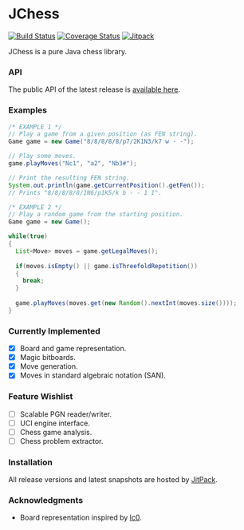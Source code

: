 # JChess

[![Build Status](https://travis-ci.org/ddobbelaere/jchess.svg?branch=master)](https://travis-ci.org/ddobbelaere/jchess)
[![Coverage Status](https://coveralls.io/repos/github/ddobbelaere/jchess/badge.svg?branch=master)](https://coveralls.io/github/ddobbelaere/jchess?branch=master)
[![Jitpack](https://jitpack.io/v/ddobbelaere/jchess.svg)](https://jitpack.io/#ddobbelaere/jchess)

JChess is a pure Java chess library.

### API

The public API of the latest release is [available here](https://javadoc.jitpack.io/com/github/ddobbelaere/jchess/latest/javadoc/).

### Examples

```java
/* EXAMPLE 1 */
// Play a game from a given position (as FEN string).
Game game = new Game("8/8/8/8/8/p7/2K1N3/k7 w - -");

// Play some moves.
game.playMoves("Nc1", "a2", "Nb3#");

// Print the resulting FEN string.
System.out.println(game.getCurrentPosition().getFen());
// Prints "8/8/8/8/8/1N6/p1K5/k b - - 1 1".
```

```java
/* EXAMPLE 2 */
// Play a random game from the starting position.
Game game = new Game();

while(true)
{
  List<Move> moves = game.getLegalMoves();
  
  if(moves.isEmpty() || game.isThreefoldRepetition())
  {
    break;
  }
  
  game.playMoves(moves.get(new Random().nextInt(moves.size())));
}
```

### Currently Implemented

- [x] Board and game representation.
- [x] Magic bitboards.
- [x] Move generation.
- [x] Moves in standard algebraic notation (SAN).

### Feature Wishlist

- [ ] Scalable PGN reader/writer.
- [ ] UCI engine interface.
- [ ] Chess game analysis.
- [ ] Chess problem extractor.

### Installation

All release versions and latest snapshots are hosted by [JitPack](https://jitpack.io/#ddobbelaere/jchess).

### Acknowledgments

- Board representation inspired by [lc0](https://github.com/LeelaChessZero/lc0).
